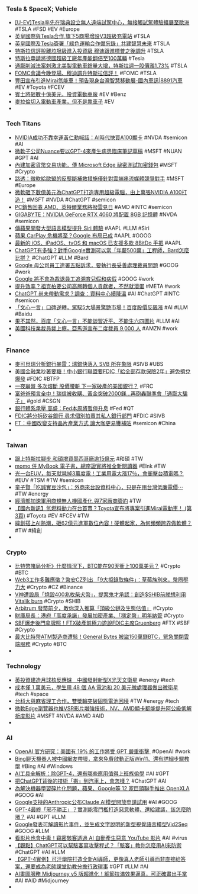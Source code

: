 ### Tesla & SpaceX; Vehicle
- [[U-EV]Tesla率先在瑞典設立無人遠端試駕中心，無接觸試駕體驗擴展至歐洲](https://news.u-car.com.tw/news/article/74334) #TSLA #FSD #EV #Europe
- [英皇國際與Tesla合作,旗下5商場增設V3超級充電站](https://news.cnyes.com/news/id/5119852) #TSLA
- [英皇國際及Tesla簽署「綠色運輸合作備忘錄」共建智慧未來](https://today.line.me/hk/v2/article/BEP8jOQ) #TSLA
- [特斯拉信評脫離垃圾級進入投資級 穆迪跟進標普之後調升](https://udn.com/news/story/6811/7045090) #TSLA
- [特斯拉申請將德國超級工廠年產能翻倍至100萬輛](https://news.cnyes.com/news/id/5120152) #Tesla
- [通膨削減法案刺激北美製電動車銷量大增，特斯拉週一股價漲1.73%](https://tw.stock.yahoo.com/news/通膨削減法案刺激北美製電動車銷量大增-特斯拉週-股價漲1-73-004514463.html) #TSLA
- [FOMC會議今晚登場、穆迪調升特斯拉信評！](https://news.cnyes.com/news/id/5121144) #FOMC #TSLA
- [豐田宣布引進Mirai氫能車！預告現身台灣智慧移動展-國內車訊|8891汽車](https://c.8891.com.tw/news/16578) #EV #Toyota #FCEV
- [賓士將砸數十億美元，投資電動車廠](https://technews.tw/2023/03/20/benz-to-spend-billions-investing-in-electric-car-factory/) #EV #Benz
- [麥拉倫切入電動車產業，但不是靠車子](https://finance.technews.tw/2023/03/20/mclaren-inverter-ev-industry/) #EV
-
### Tech Titans
- [NVIDIA成功不靠幸運黃仁勳喊話：AI時代快買A100顯卡](https://news.xfastest.com/nvidia/125576/nvidia-43/) #NVDA #semicon #AI
- [微軟子公司Nuance要以GPT-4來產生病患臨床筆記草稿](https://www.ithome.com.tw/news/156015) #MSFT #NUAN #GPT #AI
- [內建加密貨幣交易功能，傳 Microsoft Edge 祕密測試加密錢包](https://technews.tw/2023/03/20/testing-a-built-in-crypto-wallet-in-microsoft-edge/) #MSFT #Crypto
- [路透：微軟給歐盟的反壟斷補救措施僅針對雲端串流媒體競爭對手](https://m.cnyes.com/news/id/5117533) #MSFT #Europe
- [微軟砸下數億美元為ChatGPT打造專用超級電腦，由上萬張NVIDIA A100打造！](https://www.techbang.com/posts/104657-microsoft-spent-hundreds-of-millions-of-dollars-to-build-a) #MSFT #NVDA #ChatGPT #semicon
- [PC銷售回春 AMD、英特爾業務將撥雲見日](https://news.cnyes.com/news/id/5117549) #AMD #INTC #semicon
- [GIGABYTE：NVIDIA GeForce RTX 4060 將配置 8GB 記憶體](https://benchlife.info/gigabyte-confirm-geforce-rtx-4060-with-8gb-vram/) #NVDA #semicon
- [傳蘋果開發大型語言模型提升 Siri 體驗](https://technews.tw/2023/03/21/apple-is-reportedly-experimenting-with-language-generating-ai/) #AAPL #LLM #Siri
- [蘋果 CarPlay 危機將至？Google 布局已成](https://technews.tw/2023/03/21/apple-carplay-vs-google-android-automotive/) #AAPL #GOOG
- [最新的 iOS、iPadOS、tvOS 和 macOS 已支援多款 8BitDo 手把](https://chinese.engadget.com/8bitdo-controllers-now-work-with-apple-devices-070036681.html) #AAPL
- [ChatGPT有多強？對手Google實測可以當「年薪500萬」工程師，Bard怎麼比拼？](https://www.bnext.com.tw/article/74494/google-testing-acing-new-nthe-pntl) #ChatGPT #LLM #Bard
- [Google 母公司員工連署五點訴求，要執行長妥善處理裁員問題](https://today.line.me/tw/v2/article/7N08wNm) #GOOG #work
- [Google 將不會為裁退員工追溯育兒假和病假](https://chinese.engadget.com/google-將不會為裁退員工追溯育兒假和病假-063054064.html) #GOOG #work
- [提升效率？祖克柏要公司高層轉個人貢獻者，不然就滾蛋](https://technews.tw/2023/03/21/mark-zuckerberg-3/) #META #work
- [ChatGPT 尚未帶動需求？調查：資料中心續降溫](https://technews.tw/2023/03/21/chatgpt-data-center/) #AI #ChatGPT #INTC #semicon
- [「文心一言」口碑逆轉，駕馭5大場景驚艷市場！百度股價反飆漲](https://www.bnext.com.tw/article/74490/ernie-bot-cn-min-turn-plus-) #AI #LLM #Baidu
- [果不其然，百度「文心一言」不能談習近平、不能生六四圖片](https://www.inside.com.tw/article/31066-ChatGPT-AI-China) #LLM #AI
- [美國科技業裁員裁上癮，亞馬遜宣布二度裁員 9,000 人](https://technews.tw/2023/03/21/amazon-announces-9000-layoffs-in-2nd-degree/) #AMZN #work
-
### Finance
- [麥可貝瑞分析銀行暴雷：瑞銀快落入 SVB 所在象限](https://finance.technews.tw/2023/03/21/michael-burry-svb-ubs-group-ag/) #SIVB #UBS
- [美國金融業吵著要糖！中小銀行聯盟要FDIC「給全部存款保險2年」避免擠兌爆發](https://www.blocktempo.com/us-midsize-banks-seek-fdic-insurance/) #FDIC #BTFP
- [一夜崩盤 多次熔斷 股價腰斬 下一家破產的美國銀行？](https://news.cnyes.com/news/id/5117564) #FRC
- [富爸爸預言全中！瑞信被收購、黃金突破2000鎂…再砲轟聯準會「通膨大騙子」](https://www.blocktempo.com/kiyosaki-warns-u-s-inflation-is-now-systemic/) #gold #CSGN
- [銀行體系承壓 高盛：Fed本周將暫停升息](https://news.cnyes.com/news/id/5117507) #Fed #QT
- [FDIC將分拆矽谷銀行 尋求個別拍賣其私人銀行部門](https://news.cnyes.com/news/id/5117513) #FDIC #SIVB
- [FT：中國改變支持晶片產業方式 讓大咖更易獲補貼](https://news.cnyes.com/news/id/5117643) #semicon #China
-
### Taiwan
- [跟上特斯拉腳步 和碩增資墨西哥廠逾15億元](https://ec.ltn.com.tw/article/breakingnews/4246868) #和碩 #TW
- [momo 併 MyBook 電子書，總座證實將推全新閱讀器](https://technews.tw/2023/03/21/president-jeff-ku-looking-forward-to-momo-this-year/) #EInk #TW
- [光一台EUV，每天就耗掉3萬度電！工業用電大漲17％，會衝擊台積電嗎？](https://www.bnext.com.tw/article/74507/tssmc-euv-pg-cost-impact) #EUV #TSM #TW #semicon
- [童子賢「吃誠實豆沙包」：外商來台設資料中心，只是在用台灣低廉電價⋯](https://www.bnext.com.tw/article/74504/tongtzuhs-tw-elec-price-cheap) #TW #energy
- [經濟部加速軍用商規無人機國產化 與7家廠商簽約](https://m.cnyes.com/news/id/5117623) #TW
- [【國內新訊】氫燃料動力在台首賣？Toyota宣布將專案引進Mirai電動車！ (第3頁)](https://m.mobile01.com/topicdetail.php?f=264&p=3&t=6758523) #Toyota #EV #FCEV #TW
- [緯創搭上AI熱潮，砸62億元進軍數位內容！硬體起家，為何頻頻跨界做軟體？](https://www.bnext.com.tw/article/74493/wistron-bot) #TW #緯創
-
### Crypto
- [比特幣賭局分析》什麼情況下，BTC能在90天衝上100萬美元？](https://www.blocktempo.com/bitcoin-hits-1-million-bet-in-90-days/) #Crypto #BTC
- [Web3工作多難應徵？幣安CZ列出 「9大拒錄取條件」：草莓族別來，幣圈壓力大](https://www.blocktempo.com/work-in-binance-do-and-dont/) #Crypto #CZ #Binance
- [V神遭設局「燒毀400兆枚柴犬幣」，提案鬼才承認：創造$SHIB前就想利用Vitalik burn](https://www.blocktempo.com/who-came-up-with-the-idea-to-send-shib-token-to-vitalik-wallet/) #Crypto #SHIB
- [Arbitrum 發幣前夕，教你深入推算「頂級公鏈及生態估值」](https://www.blocktempo.com/arbitrum-token-releaseing-value-model/) #Crypto
- [財庫局長：港府「高度承諾」發展加密產業、「穩定幣」明年納管](https://blockcast.it/2023/03/20/hkma-working-on-regulatory-regime-for-stablecoins-with-an-aim-to-implement-in-2024/) #Crypto
- [SBF爆走後門拿牌照！FTX破產前極力遊說FDIC主席Gruenberg](https://www.blocktempo.com/sbf-shilled-ftx-risk-model-to-fdic-chairman-gruenberg-prior-collapse/) #FTX #SBF #Crypto
- [最大比特幣ATM製造商遭駭！General Bytes 被盜150萬鎂BTC，緊急關閉雲端服務](https://www.blocktempo.com/bitcoin-atm-maker-general-bytes-shuts-down-its-cloud-service-after-hacker/) #Crypto #BTC
-
### Technology
- [英投資建造月球核反應爐　中國發射新型X光天文衛星](https://www.technice.com.tw/outbound/news/42887/) #energy #tech
- [成本僅 1 萬美元，學生用 48 個 AA 電池和 20 美元微處理器做出微衛星](https://technews.tw/2023/03/20/sbudnik-satellite-aa-battery/) #tech #space
- [台科大與麻省理工合作，雙槳輪突破固態電池困境](https://technews.tw/2023/03/20/double-paddle-wheel-breaks-through-solid-state-battery-dilemma/) #TW #energy #tech
- [微軟Edge瀏覽器也推VSR影片增強技術，NV、AMD顯卡都能提升阿公級低解析度影片](https://www.techbang.com/posts/104435-microsoft-edge-rescues-low-definition-old-videos-and-becomes) #MSFT #NVDA #AMD #AID
-
### AI
- [OpenAI 官方研究：美國有 19% 的工作將受 GPT 嚴重衝擊 ](https://www.inside.com.tw/article/31071-openAI-new-study) #OpenAI #work
- [Bing聊天機器人被中國網友帶壞，拿來免費啟動正版Win11、還有詳細步驟教學](https://www.techbang.com/posts/104829-bing-ai-was-played-bad-by-netizens-teach-you-to-start-the) #Bing #AI #Windows
- [AI工具全解析：除GPT-4，還有哪些應用值得上班族偷學](https://www.gvm.com.tw/article/100883) #AI #GPT
- [把ChatGPT背後的技術「搬」到汽車上，會怎樣？](https://www.techbang.com/posts/104825-chatgpt-moved-car) #ChatGPT #AI
- [為解決機器學習碎片化問題，蘋果、Google等 12 家巨頭聯手推出 OpenXLA](https://www.techbang.com/posts/104596-in-order-to-solve-the-problem-of-machine-learning) #GOOG #AI
- [Google支持的Anthropic公布Claude AI模型開放申請試用](https://www.ithome.com.tw/news/156012) #AI #GOOG
- [GPT-4最終「邪不勝正」？實測能零門檻打造惡意軟體、還給建議，該怎麼防堵？](https://www.bnext.com.tw/article/74501/gpt-4-fishing-email-malware) #AI #GPT #LLM
- [Google發表可解讀影片事件，並生成文字說明的新型視覺語言模型Vid2Seq](https://www.ithome.com.tw/news/156010) #GOOG #LLM
- [看影片也會中毒！竊密駭客透過 AI 自動產生惡意 YouTube 影片](https://technews.tw/2023/03/21/watching-videos-can-also-be-poisoned/) #AI #virus
- [【觀點】ChatGPT可以幫駭客寫攻擊程式？「駭客」教你怎麼用AI來防禦](https://www.bnext.com.tw/article/74484/chatgpt-security-hack) #ChatGPT #AI #LLM
- [【GPT-4實例】可汗學院打造全新AI導師，更像真人老師引導而非直接給答案，還要成為老師課堂助教分擔行政瑣事](https://www.ithome.com.tw/news/156009) #GPT #LLM #AI
- [AI畫圖服務 Midjourney v5 版超進化！細節拉滿效果逼真，可正確畫出手掌](https://www.techbang.com/posts/104782-midjourney-v5-a-commercial-ai-image-generation-service-is) #AI #AID #Midjourney
-
